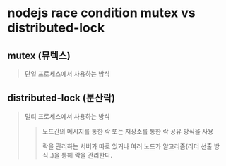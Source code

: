 # nodejs race condition mutex vs distributed-lock

## mutex (뮤텍스)

> 단일 프로세스에서 사용하는 방식

## distributed-lock (분산락)

> 멀티 프로세스에서 사용하는 방식
>
> > 노드간의 메시지를 통한 락 또는 저장소를 통한 락 공유 방식을 사용
> >
> > 락을 관리하는 서버가 따로 있거나 여러 노드가 알고리즘(리더 선출 방식..)을 통해 락을 관리한다.
